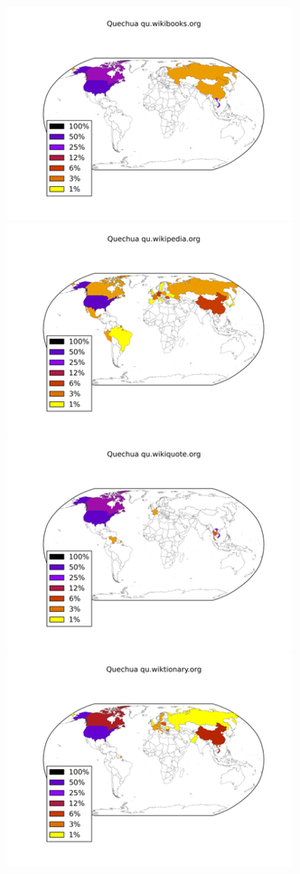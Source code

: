 ![](/images/Quechua-qu.wikibooks.org.png)
![](/images/Quechua-qu.wikipedia.org.png)
![](/images/Quechua-qu.wikiquote.org.png)
![](/images/Quechua-qu.wiktionary.org.png)
